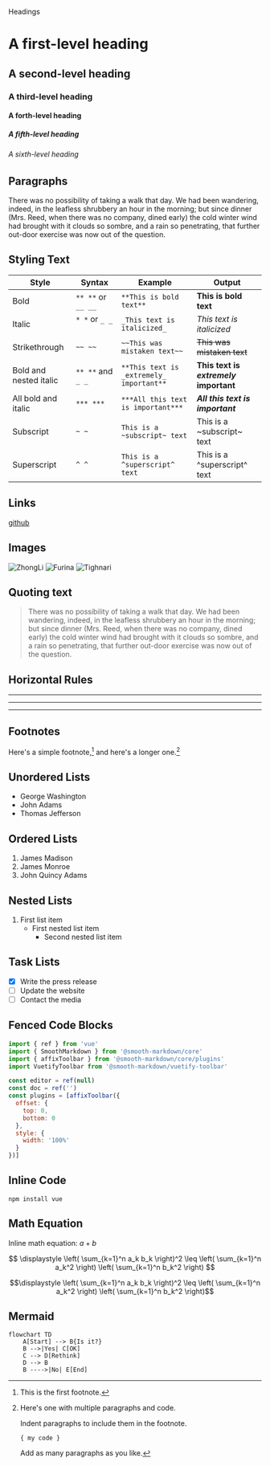 Headings

# A first-level heading
## A second-level heading
### A third-level heading
#### A forth-level heading
##### A fifth-level heading
###### A sixth-level heading

## Paragraphs

There was no possibility of taking a walk that day. We had been wandering, indeed, in the leafless shrubbery an hour in the morning; but since dinner (Mrs. Reed, when there was no company, dined early) the cold winter wind had brought with it clouds so sombre, and a rain so penetrating, that further out-door exercise was now out of the question.

## Styling Text

| Style | Syntax | Example | Output |
| --- | --- | --- | --- |
| Bold | `** **` or `__ __`| `**This is bold text**` | **This is bold text** |
| Italic | `* *` or `_ _`     | `_This text is italicized_` | _This text is italicized_ |
| Strikethrough | `~~ ~~` | `~~This was mistaken text~~` | ~~This was mistaken text~~ |
| Bold and nested italic | `** **` and `_ _` | `**This text is _extremely_ important**` | **This text is _extremely_ important** |
| All bold and italic | `*** ***` | `***All this text is important***` | ***All this text is important*** |
| Subscript | `~ ~` | `This is a ~subscript~ text` | This is a ~subscript~ text |
| Superscript | `^ ^` | `This is a ^superscript^ text` | This is a ^superscript^ text |


## Links

[github](https://www.github.com)

## Images

![ZhongLi](./img/zhongli.jpg)
![Furina](./img/furina.jpg)
![Tighnari](./img/tighnari.jpg)

## Quoting text

> There was no possibility of taking a walk that day. We had been wandering, indeed, in the leafless shrubbery an hour in the morning; but since dinner (Mrs. Reed, when there was no company, dined early) the cold winter wind had brought with it clouds so sombre, and a rain so penetrating, that further out-door exercise was now out of the question.


## Horizontal Rules

***

---

_________________

## Footnotes

Here's a simple footnote,[^1] and here's a longer one.[^bignote]

[^1]: This is the first footnote.
[^bignote]: Here's one with multiple paragraphs and code.

    Indent paragraphs to include them in the footnote.

    `{ my code }`

    Add as many paragraphs as you like.

## Unordered Lists

- George Washington
- John Adams
- Thomas Jefferson


## Ordered Lists

1. James Madison
1. James Monroe
1. John Quincy Adams

## Nested Lists

1. First list item
   - First nested list item
     - Second nested list item

## Task Lists
     
- [x] Write the press release
- [ ] Update the website
- [ ] Contact the media

## Fenced Code Blocks

```javascript
import { ref } from 'vue'
import { SmoothMarkdown } from '@smooth-markdown/core'
import { affixToolbar } from '@smooth-markdown/core/plugins'
import VuetifyToolbar from '@smooth-markdown/vuetify-toolbar'

const editor = ref(null)
const doc = ref('')
const plugins = [affixToolbar({
  offset: {
    top: 0,
    bottom: 0
  },
  style: {
    width: '100%'
  }
})]
```

## Inline Code

` npm install vue `

## Math Equation

Inline math equation: $a+b$

$$
\displaystyle \left( \sum_{k=1}^n a_k b_k \right)^2 \leq \left( \sum_{k=1}^n a_k^2 \right) \left( \sum_{k=1}^n b_k^2 \right)
$$

```math
\displaystyle \left( \sum_{k=1}^n a_k b_k \right)^2 \leq \left( \sum_{k=1}^n a_k^2 \right) \left( \sum_{k=1}^n b_k^2 \right)
```

## Mermaid

```mermaid
flowchart TD
    A[Start] --> B{Is it?}
    B -->|Yes| C[OK]
    C --> D[Rethink]
    D --> B
    B ---->|No| E[End]
```
